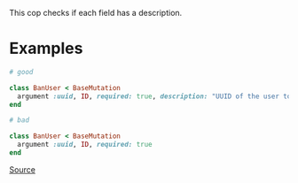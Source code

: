 
This cop checks if each field has a description.

# Examples

```ruby
# good

class BanUser < BaseMutation
  argument :uuid, ID, required: true, description: "UUID of the user to ban"
end

# bad

class BanUser < BaseMutation
  argument :uuid, ID, required: true
end
```

[Source](http://www.rubydoc.info/gems/rubocop/RuboCop/Cop/GraphQL/ArgumentDescription)